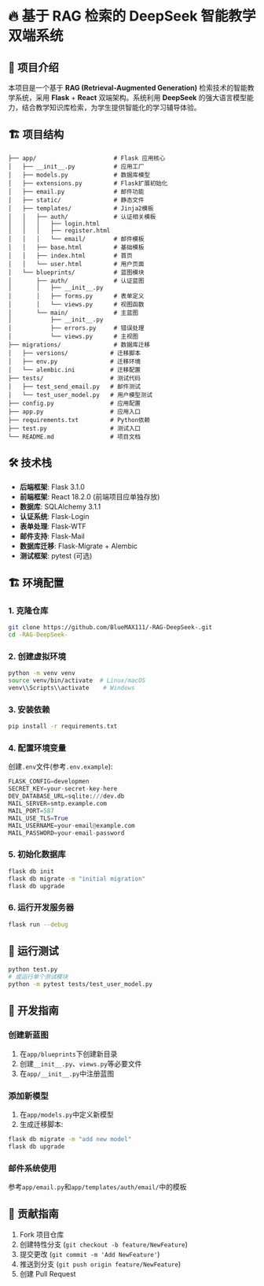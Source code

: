 # 🔥 基于 RAG 检索的 DeepSeek 智能教学双端系统

[](https://img.shields.io/badge/Flask-3.1.0-000000?style=flat&logo=flask)

[](https://img.shields.io/badge/React-18.2.0-61DAFB?style=flat&logo=react)

[](https://img.shields.io/badge/Python-3.12.9-3776AB?style=flat&logo=python)

[](https://img.shields.io/badge/SQLAlchemy-3.1.1-000000?style=flat&logo=sqlalchemy)

## 🚀 项目介绍

本项目是一个基于 **RAG (Retrieval-Augmented Generation)** 检索技术的智能教学系统，采用 **Flask** + **React** 双端架构。系统利用 **DeepSeek** 的强大语言模型能力，结合教学知识库检索，为学生提供智能化的学习辅导体验。

## 🏗️ 项目结构

```
├── app/                      # Flask 应用核心
│   ├── __init__.py           # 应用工厂
│   ├── models.py             # 数据库模型
│   ├── extensions.py         # Flask扩展初始化
│   ├── email.py              # 邮件功能
│   ├── static/               # 静态文件
│   ├── templates/            # Jinja2模板
│   │   ├── auth/             # 认证相关模板
│   │   │   ├── login.html
│   │   │   ├── register.html
│   │   │   └── email/        # 邮件模板
│   │   ├── base.html         # 基础模板
│   │   ├── index.html        # 首页
│   │   └── user.html         # 用户页面
│   └── blueprints/           # 蓝图模块
│       ├── auth/             # 认证蓝图
│       │   ├── __init__.py
│       │   ├── forms.py      # 表单定义
│       │   └── views.py      # 视图函数
│       └── main/             # 主蓝图
│           ├── __init__.py
│           ├── errors.py     # 错误处理
│           └── views.py      # 主视图
├── migrations/               # 数据库迁移
│   ├── versions/            # 迁移脚本
│   ├── env.py               # 迁移环境
│   └── alembic.ini          # 迁移配置
├── tests/                   # 测试代码
│   ├── test_send_email.py   # 邮件测试
│   └── test_user_model.py   # 用户模型测试
├── config.py                # 应用配置
├── app.py                   # 应用入口
├── requirements.txt         # Python依赖
├── test.py                  # 测试入口
└── README.md                # 项目文档

```

## 🛠️ 技术栈

- **后端框架**: Flask 3.1.0
- **前端框架**: React 18.2.0 (前端项目应单独存放)
- **数据库**: SQLAlchemy 3.1.1
- **认证系统**: Flask-Login
- **表单处理**: Flask-WTF
- **邮件支持**: Flask-Mail
- **数据库迁移**: Flask-Migrate + Alembic
- **测试框架**: pytest (可选)

## 🏗️ 环境配置

### 1. 克隆仓库

```bash
git clone https://github.com/BlueMAX111/-RAG-DeepSeek-.git
cd -RAG-DeepSeek-
```

### 2. 创建虚拟环境

```bash
python -m venv venv
source venv/bin/activate  # Linux/macOS
venv\\Scripts\\activate    # Windows
```

### 3. 安装依赖

```bash
pip install -r requirements.txt
```

### 4. 配置环境变量

创建`.env`文件(参考`.env.example`):

```python
FLASK_CONFIG=developmen
SECRET_KEY=your-secret-key-here
DEV_DATABASE_URL=sqlite:///dev.db
MAIL_SERVER=smtp.example.com
MAIL_PORT=587
MAIL_USE_TLS=True
MAIL_USERNAME=your-email@example.com
MAIL_PASSWORD=your-email-password
```

### 5. 初始化数据库

```bash
flask db init
flask db migrate -m "initial migration"
flask db upgrade
```

### 6. 运行开发服务器

```bash
flask run --debug
```

## 🧪 运行测试

```bash
python test.py
# 或运行单个测试模块
python -m pytest tests/test_user_model.py
```

## 🔧 开发指南

### 创建新蓝图

1. 在`app/blueprints`下创建新目录
2. 创建`__init__.py`、`views.py`等必要文件
3. 在`app/__init__.py`中注册蓝图

### 添加新模型

1. 在`app/models.py`中定义新模型
2. 生成迁移脚本:

```bash
flask db migrate -m "add new model"
flask db upgrade
```

### 邮件系统使用

参考`app/email.py`和`app/templates/auth/email/`中的模板

## 🤝 贡献指南

1. Fork 项目仓库
2. 创建特性分支 (`git checkout -b feature/NewFeature`)
3. 提交更改 (`git commit -m 'Add NewFeature'`)
4. 推送到分支 (`git push origin feature/NewFeature`)
5. 创建 Pull Request
